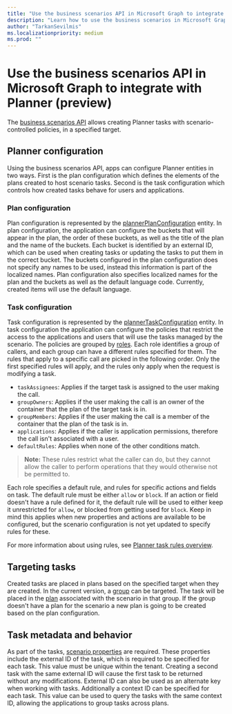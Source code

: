 ```yaml
---
title: "Use the business scenarios API in Microsoft Graph to integrate with Planner (preview)"
description: "Learn how to use the business scenarios in Microsoft Graph to integrate with Planner."
author: "TarkanSevilmis"
ms.localizationpriority: medium
ms.prod: ""
---
```


# Use the business scenarios API in Microsoft Graph to integrate with Planner (preview)

The [business scenarios API](businessscenario-overview.md) allows creating Planner tasks with scenario-controlled policies, in a specified target.

## Planner configuration

Using the business scenarios API, apps can configure Planner entities in two ways. First is the plan configuration which defines the elements of the plans created to host scenario tasks. Second is the task configuration which controls how created tasks behave for users and applications.

### Plan configuration

Plan configuration is represented by the [plannerPlanConfiguration](plannerplanconfiguration.md) entity. In plan configuration, the application can configure the buckets that will appear in the plan, the order of these buckets, as well as the title of the plan and the name of the buckets. Each bucket is identified by an external ID, which can be used when creating tasks or updating the tasks to put them in the correct bucket. The buckets configured in the plan configuration does not specify any names to be used, instead this information is part of the localized names. Plan configuration also specifies localized names for the plan and the buckets as well as the default language code. Currently, created items will use the default language.

### Task configuration

Task configuration is represented by the [plannerTaskConfiguration](plannertaskconfiguration.md) entity. In task configuration the application can configure the policies that restrict the access to the applications and users that will use the tasks managed by the scenario. The policies are grouped by [roles](plannerrelationshipbasedusertype.md). Each role identifies a group of callers, and each group can have a different rules specified for them. The rules that apply to a specific call are picked in the following order. Only the first specified rules will apply, and the rules only apply when the request is modifying a task.

* `taskAssignees`: Applies if the target task is assigned to the user making the call.
* `groupOwners`: Applies if the user making the call is an owner of the container that the plan of the target task is in.
* `groupMembers`: Applies if the user making the call is a member of the container that the plan of the task is in.
* `applications`: Applies if the caller is application permissions, therefore the call isn't associated with a user.
* `defaultRules`: Applies when none of the other conditions match.

>**Note:** These rules restrict what the caller can do, but they cannot allow the caller to perform operations that they would otherwise not be permitted to.

Each role specifies a default rule, and rules for specific actions and fields on task. The default rule must be either `allow` or `block`. If an action or field doesn't have a rule defined for it, the default rule will be used to either keep it unrestricted for `allow`, or blocked from getting used for `block`. Keep in mind this applies when new properties and actions are available to be configured, but the scenario configuration is not yet updated to specify rules for these.

For more information about using rules, see [Planner task rules overview](/graph/planner-task-rules-overview).

## Targeting tasks

Created tasks are placed in plans based on the specified target when they are created. In the current version, a [group](group.md) can be targeted. The task will be placed in the [plan](plannerplan.md) associated with the scenario in that group. If the group doesn't have a plan for the scenario a new plan is going to be created based on the plan configuration.

## Task metadata and behavior

As part of the tasks, [scenario properties](businessscenarioproperties.md) are required. These properties include the external ID of the task, which is required to be specified for each task. This value must be unique within the tenant. Creating a second task with the same external ID will cause the first task to be returned without any modifications. External ID can also be used as an alternate key when working with tasks. Additionally a context ID can be specified for each task. This value can be used to query the tasks with the same context ID, allowing the applications to group tasks across plans.
